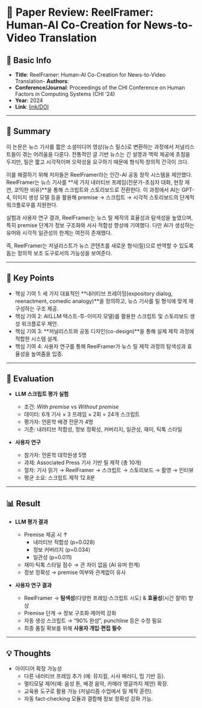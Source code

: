 # 📄 Paper Review: ReelFramer: Human-AI Co-Creation for News-to-Video Translation

## 📝 Basic Info
- **Title**: ReelFramer: Human-AI Co-Creation for News-to-Video Translation- **Authors**: 
- **Conference/Journal**: Proceedings of the CHI Conference on Human Factors in Computing Systems (CHI ’24)
- **Year**: 2024
- **Link**: [link/DOI](https://dl.acm.org/doi/pdf/10.1145/3613904.3642868#page=14.66)

---

## 🎯 Summary

이 논문은 뉴스 기사를 짧은 소셜미디어 영상(뉴스 릴스)로 변환하는 과정에서 저널리스트들이 겪는 어려움을 다룬다. 전통적인 글 기반 뉴스는 긴 설명과 맥락 제공에 초점을 두지만, 릴은 짧고 시각적이며 오락성을 요구하기 때문에 형식적·창의적 간극이 크다.

이를 해결하기 위해 저자들은 ReelFramer라는 인간-AI 공동 창작 시스템을 제안했다. ReelFramer는 뉴스 기사를 **세 가지 내러티브 프레임(전문가-초심자 대화, 현장 재연, 코믹한 비유)**을 통해 스크립트와 스토리보드로 전환한다. 이 과정에서 AI는 GPT-4, 이미지 생성 모델 등을 활용해 premise → 스크립트 → 시각적 스토리보드의 단계적 워크플로우를 지원한다.

실험과 사용자 연구 결과, ReelFramer는 뉴스 릴 제작의 효율성과 탐색성을 높였으며, 특히 premise 단계가 정보 구조화와 서사 적합성 향상에 기여했다. 다만 AI가 생성하는 유머와 시각적 일관성의 한계는 여전히 존재했다.

즉, ReelFramer는 저널리스트가 뉴스 콘텐츠를 새로운 형식(릴)으로 번역할 수 있도록 돕는 창의적 보조 도구로서의 가능성을 보여준다.

---

## 🔑 Key Points
- 핵심 기여 1: 세 가지 대표적인 **내러티브 프레이밍(expository dialog, reenactment, comedic analogy)**을 정의하고, 뉴스 기사를 릴 형식에 맞게 재구성하는 구조 제공.
- 핵심 기여 2: AI(LLM·텍스트-투-이미지 모델)를 활용한 스크립트 및 스토리보드 생성 워크플로우 제안.
- 핵심 기여 3: **저널리스트와 공동 디자인(co-design)**을 통해 실제 제작 과정에 적합한 시스템 설계.
- 핵심 기여 4: 사용자 연구를 통해 ReelFramer가 뉴스 릴 제작 과정의 탐색성과 효율성을 높여줌을 입증.

---

## 🧪 Evaluation
- **LLM 스크립트 평가 실험**  
  - 조건: *With premise* vs *Without premise*  
  - 데이터: 6개 기사 × 3 프레임 × 2회 = 24개 스크립트  
  - 평가자: 언론학 배경 전문가 4명  
  - 기준: 내러티브 적합성, 정보 정확성, 커버리지, 일관성, 재미, 틱톡 스타일  

- **사용자 연구**  
  - 참가자: 언론학 대학원생 5명  
  - 과제: Associated Press 기사 기반 릴 제작 (총 10개)  
  - 절차: 기사 읽기 → ReelFramer → 스크립트 → 스토리보드 → 촬영 → 인터뷰  
  - 평균 소요: 스크립트 제작 12.8분  

---

## 📊 Result
- **LLM 평가 결과**  
  - Premise 제공 시 ↑  
    - 내러티브 적합성 (p=0.028)  
    - 정보 커버리지 (p=0.034)  
    - 일관성 (p=0.011)  
  - 재미·틱톡 스타일 점수 → 큰 차이 없음 (AI 유머 한계)  
  - 정보 정확성 → premise 여부와 관계없이 유사  

- **사용자 연구 결과**  
  - ReelFramer → **탐색성**(다양한 프레임·스크립트 시도) & **효율성**(시간 절약) 향상  
  - Premise 단계 → 정보 구조화·제어력 강화  
  - 자동 생성 스크립트 → “90% 완성”, punchline 등은 수정 필요  
  - 최종 품질 확보를 위해 **사용자 개입·편집 필수**
    
---

## 💡 Thoughts
- 아이디어 확장 가능성
  - 다른 내러티브 프레임 추가 (예: 뮤지컬, 시사 패러디, 밈 기반 등).
  - 멀티모달 제어(예: 음성 톤, 배경 음악, 카메라 앵글까지 제안) 확장.
  - 교육용 도구로 활용 가능 (저널리즘 수업에서 릴 제작 훈련).
  - 자동 fact-checking 모듈과 결합해 정보 정확성 강화 가능.
